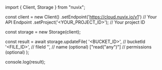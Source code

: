 import { Client, Storage } from "nuvix";

const client = new Client()
.setEndpoint('https://cloud.nuvix.io/v1') // Your API Endpoint
.setProject('<YOUR_PROJECT_ID>'); // Your project ID

const storage = new Storage(client);

const result = await storage.updateFile(
'<BUCKET_ID>', // bucketId
'<FILE_ID>', // fileId
'<NAME>', // name (optional)
["read("any")"] // permissions (optional)
);

console.log(result);
